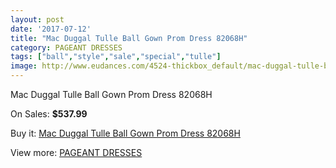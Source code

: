```yaml
---
layout: post
date: '2017-07-12'
title: "Mac Duggal Tulle Ball Gown Prom Dress 82068H"
category: PAGEANT DRESSES
tags: ["ball","style","sale","special","tulle"]
image: http://www.eudances.com/4524-thickbox_default/mac-duggal-tulle-ball-gown-prom-dress-82068h.jpg
---
```

Mac Duggal Tulle Ball Gown Prom Dress 82068H

On Sales: **$537.99**
<a href="https://www.eudances.com/en/pageant-dresses/1512-mac-duggal-tulle-ball-gown-prom-dress-82068h.html"><amp-img layout="responsive" width="600" height="600" src="//www.eudances.com/4524-thickbox_default/mac-duggal-tulle-ball-gown-prom-dress-82068h.jpg" alt="Mac Duggal Tulle Ball Gown Prom Dress 82068H 0" /></a>
<a href="https://www.eudances.com/en/pageant-dresses/1512-mac-duggal-tulle-ball-gown-prom-dress-82068h.html"><amp-img layout="responsive" width="600" height="600" src="//www.eudances.com/4526-thickbox_default/mac-duggal-tulle-ball-gown-prom-dress-82068h.jpg" alt="Mac Duggal Tulle Ball Gown Prom Dress 82068H 1" /></a>
<a href="https://www.eudances.com/en/pageant-dresses/1512-mac-duggal-tulle-ball-gown-prom-dress-82068h.html"><amp-img layout="responsive" width="600" height="600" src="//www.eudances.com/4525-thickbox_default/mac-duggal-tulle-ball-gown-prom-dress-82068h.jpg" alt="Mac Duggal Tulle Ball Gown Prom Dress 82068H 2" /></a>

Buy it: [Mac Duggal Tulle Ball Gown Prom Dress 82068H](https://www.eudances.com/en/pageant-dresses/1512-mac-duggal-tulle-ball-gown-prom-dress-82068h.html "Mac Duggal Tulle Ball Gown Prom Dress 82068H")

View more: [PAGEANT DRESSES](https://www.eudances.com/en/16-pageant-dresses "PAGEANT DRESSES")